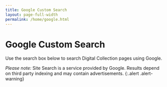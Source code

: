 ```yaml
---
title: Google Custom Search
layout: page-full-width
permalink: /home/google.html
---
```


# Google Custom Search 

Use the search box below to search Digital Collection pages using Google.

<script async src="https://cse.google.com/cse.js?cx=019ce9c0a93c0497e"></script>
<div class="gcse-search"></div>

*Please note:* Site Search is a service provided by Google. Results depend on third party indexing and may contain advertisements.
{:.alert .alert-warning}
